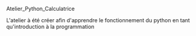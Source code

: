 Atelier_Python_Calculatrice

L'atelier à été créer afin d'apprendre le fonctionnement du python en tant qu'introduction à la programmation